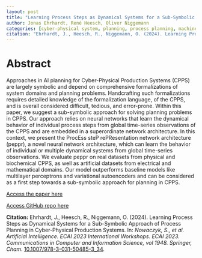 ```yaml
---
layout: post
title: "Learning Process Steps as Dynamical Systems for a Sub-Symbolic Approach of Process Planning in Cyber-Physical Production Systems"
author: Jonas Ehrhardt, René Heesch, Oliver Niggemann
categories: [cyber-physical system, planning, process planning, machine learning, disentanglement of process steps]
citation: "Ehrhardt, J., Heesch, R., Niggemann, O. (2024). Learning Process Steps as Dynamical Systems for a Sub-Symbolic Approach of Process Planning in Cyber-Physical Production Systems. In: *Nowaczyk, S., et al. Artificial Intelligence. ECAI 2023 International Workshops. ECAI 2023. Communications in Computer and Information Science, vol 1948. Springer, Cham*. [10.1007/978-3-031-50485-3_34](https://doi.org/10.1007/978-3-031-50485-3_34)."
---
```



# Abstract
Approaches in AI planning for Cyber-Physical Production Systems (CPPS) are largely symbolic and depend on comprehensive formalizations of system domains and planning problems.
Handcrafting such formalizations requires detailed knowledge of the formalization language, of the CPPS, and is overall considered difficult, tedious, and error-prone.
Within this paper, we suggest a sub-symbolic approach for solving planning problems in CPPS. 
Our approach relies on neural networks that learn the dynamical behavior of individual process steps from global time-series observations of the CPPS and are embedded in a superordinate network architecture. 
In this context, we present the ProcEss steP rePResentation network architecture (peppr), a novel neural network architecture, which can learn the behavior of individual or multiple dynamical systems from global time-series observations.
We evaluate peppr on real datasets from physical and biochemical CPPS, as well as artificial datasets from electrical and mathematical domains. 
Our model outperforms baseline models like multilayer perceptrons and variational autoencoders and can be considered as a first step towards a sub-symbolic approach for planning in CPPS. 

[Access the paper here](https://doi.org/10.1007/978-3-031-50485-3_34)

[Access GitHub repo here](https://github.com/j-ehrhardt/peppr)

**Citation:** Ehrhardt, J., Heesch, R., Niggemann, O. (2024). Learning Process Steps as Dynamical Systems for a Sub-Symbolic Approach of Process Planning in Cyber-Physical Production Systems. In: *Nowaczyk, S., et al. Artificial Intelligence. ECAI 2023 International Workshops. ECAI 2023. Communications in Computer and Information Science, vol 1948. Springer, Cham*. [10.1007/978-3-031-50485-3_34](https://doi.org/10.1007/978-3-031-50485-3_34).
